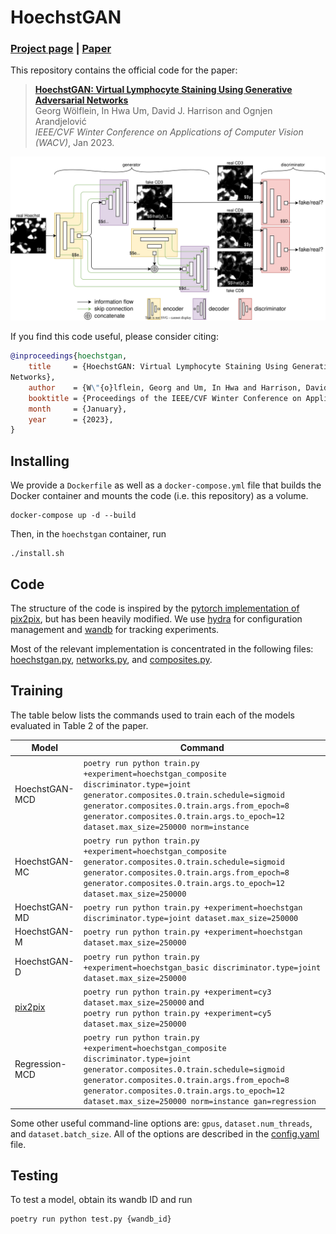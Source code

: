 # HoechstGAN

### [Project page](https://georg.woelflein.eu/hoechstgan) | [Paper](https://arxiv.org/abs/2210.06909)

This repository contains the official code for the paper:

> [**HoechstGAN: Virtual Lymphocyte Staining Using Generative Adversarial
> Networks**](https://arxiv.org/abs/2210.06909)  
> Georg Wölflein, In Hwa Um, David J. Harrison and Ognjen Arandjelović  
> _IEEE/CVF Winter Conference on Applications of Computer Vision (WACV)_, Jan 2023.

![](img/hoechstgan_notex.svg)

If you find this code useful, please consider citing:

```bibtex
@inproceedings{hoechstgan,
    title     = {HoechstGAN: Virtual Lymphocyte Staining Using Generative Adversarial
Networks},
    author    = {W\"{o}lflein, Georg and Um, In Hwa and Harrison, David J and Arandjelovi\'{c}, Ognjen},
    booktitle = {Proceedings of the IEEE/CVF Winter Conference on Applications of Computer Vision (WACV)},
    month     = {January},
    year      = {2023},
}
```

## Installing

We provide a `Dockerfile` as well as a `docker-compose.yml` file that builds the Docker container and mounts the code (i.e. this repository) as a volume.

```
docker-compose up -d --build
```

Then, in the `hoechstgan` container, run

```
./install.sh
```

## Code

The structure of the code is inspired by the [pytorch implementation of pix2pix](https://github.com/junyanz/pytorch-CycleGAN-and-pix2pix), but has been heavily modified.
We use [hydra](https://hydra.cc) for configuration management and [wandb](http://wandb.ai) for tracking experiments.

Most of the relevant implementation is concentrated in the following files: [hoechstgan.py](hoechstgan/models/hoechstgan.py), [networks.py](hoechstgan/models/networks.py), and [composites.py](hoechstgan/util/composites.py).

## Training

The table below lists the commands used to train each of the models evaluated in Table 2 of the paper.

| Model                                       | Command                                                                                                                                                                                                                                                                                |
| ------------------------------------------- | -------------------------------------------------------------------------------------------------------------------------------------------------------------------------------------------------------------------------------------------------------------------------------------- |
| HoechstGAN-MCD                              | `poetry run python train.py +experiment=hoechstgan_composite discriminator.type=joint generator.composites.0.train.schedule=sigmoid generator.composites.0.train.args.from_epoch=8 generator.composites.0.train.args.to_epoch=12 dataset.max_size=250000 norm=instance`                |
| HoechstGAN-MC                               | `poetry run python train.py +experiment=hoechstgan_composite generator.composites.0.train.schedule=sigmoid generator.composites.0.train.args.from_epoch=8 generator.composites.0.train.args.to_epoch=12 dataset.max_size=250000`                                                       |
| HoechstGAN-MD                               | `poetry run python train.py +experiment=hoechstgan discriminator.type=joint dataset.max_size=250000`                                                                                                                                                                                   |
| HoechstGAN-M                                | `poetry run python train.py +experiment=hoechstgan dataset.max_size=250000`                                                                                                                                                                                                            |
| HoechstGAN-D                                | `poetry run python train.py +experiment=hoechstgan_basic discriminator.type=joint dataset.max_size=250000`                                                                                                                                                                             |
| [pix2pix](https://arxiv.org/abs/1611.07004) | `poetry run python train.py +experiment=cy3 dataset.max_size=250000` and <br> `poetry run python train.py +experiment=cy5 dataset.max_size=250000`                                                                                                                                     |
| Regression-MCD                              | `poetry run python train.py +experiment=hoechstgan_composite discriminator.type=joint generator.composites.0.train.schedule=sigmoid generator.composites.0.train.args.from_epoch=8 generator.composites.0.train.args.to_epoch=12 dataset.max_size=250000 norm=instance gan=regression` |

Some other useful command-line options are: `gpus`, `dataset.num_threads`, and `dataset.batch_size`.
All of the options are described in the [config.yaml](conf/config.yaml) file.

## Testing

To test a model, obtain its wandb ID and run

```
poetry run python test.py {wandb_id}
```
